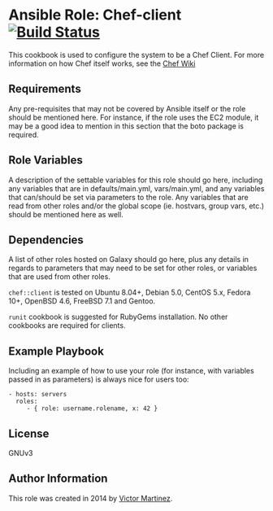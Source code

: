 Ansible Role: Chef-client  [![Build Status](https://travis-ci.org/v1v/ansible-role-chef-client.svg?branch=master)](https://travis-ci.org/v1v/ansible-role-chef-client)
=========

This cookbook is used to configure the system to be a Chef Client. For more information on how Chef itself works, see the [Chef Wiki](http://wiki.opscode.com)


Requirements
------------

Any pre-requisites that may not be covered by Ansible itself or the role should be mentioned here. For instance, if the role uses the EC2 module, it may be a good idea to mention in this section that the boto package is required.

Role Variables
--------------

A description of the settable variables for this role should go here, including any variables that are in defaults/main.yml, vars/main.yml, and any variables that can/should be set via parameters to the role. Any variables that are read from other roles and/or the global scope (ie. hostvars, group vars, etc.) should be mentioned here as well.

Dependencies
------------

A list of other roles hosted on Galaxy should go here, plus any details in regards to parameters that may need to be set for other roles, or variables that are used from other roles.

`chef::client` is tested on Ubuntu 8.04+, Debian 5.0, CentOS 5.x, Fedora 10+, OpenBSD 4.6, FreeBSD 7.1 and Gentoo.

`runit` cookbook is suggested for RubyGems installation. No other cookbooks are required for clients.


Example Playbook
----------------

Including an example of how to use your role (for instance, with variables passed in as parameters) is always nice for users too:

    - hosts: servers
      roles:
         - { role: username.rolename, x: 42 }

License
-------

GNUv3

Author Information
------------------

This role was created in 2014 by [Victor Martinez](http://uk.linkedin.com/in/victormartinezrubio).
